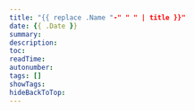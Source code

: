 ```yaml
---
title: "{{ replace .Name "-" " " | title }}"
date: {{ .Date }}
summary: 
description: 
toc: 
readTime: 
autonumber: 
tags: []
showTags: 
hideBackToTop: 
---
```


